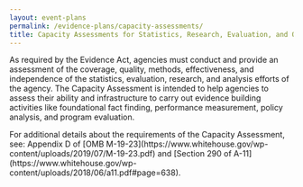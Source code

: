 ```yaml
---
layout: event-plans
permalink: /evidence-plans/capacity-assessments/
title: Capacity Assessments for Statistics, Research, Evaluation, and Other Analysis
---
```


<p>As required by the Evidence Act, agencies must conduct and provide an assessment of the coverage, quality, methods, effectiveness, and independence of the statistics, evaluation, research, and analysis efforts of the agency. The Capacity Assessment is intended to help agencies to assess their ability and infrastructure to carry out evidence building activities like foundational fact finding, performance measurement, policy analysis, and program evaluation.</p>
For additional details about the requirements of the Capacity Assessment, see: Appendix D of [OMB M-19-23](https://www.whitehouse.gov/wp-content/uploads/2019/07/M-19-23.pdf) and [Section 290 of A-11](https://www.whitehouse.gov/wp-content/uploads/2018/06/a11.pdf#page=638).
